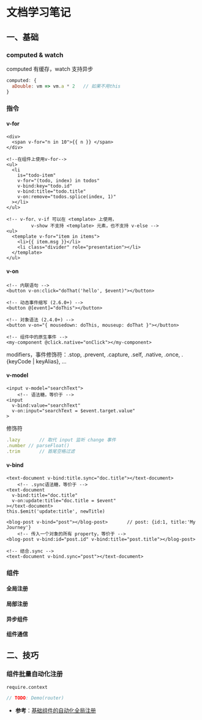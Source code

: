 # 文档学习笔记

## 一、基础

### computed & watch

computed 有缓存，watch 支持异步

```js
computed: {
  aDouble: vm => vm.a * 2	// 如果不用this
}
```

### 指令

#### v-for

```vue
<div>
  <span v-for="n in 10">{{ n }} </span>
</div>

<!--在组件上使用v-for-->
<ul>
  <li
    is="todo-item"
    v-for="(todo, index) in todos"
    v-bind:key="todo.id"
    v-bind:title="todo.title"
    v-on:remove="todos.splice(index, 1)"
  ></li>
</ul>

<!-- v-for、v-if 可以在 <template> 上使用，
		 v-show 不支持 <template> 元素，也不支持 v-else -->
<ul>
  <template v-for="item in items">
    <li>{{ item.msg }}</li>
    <li class="divider" role="presentation"></li>
  </template>
</ul>
```

#### v-on

```vue
<!-- 内联语句 -->
<button v-on:click="doThat('hello', $event)"></button>

<!-- 动态事件缩写 (2.6.0+) -->
<button @[event]="doThis"></button>

<!-- 对象语法 (2.4.0+) -->
<button v-on="{ mousedown: doThis, mouseup: doThat }"></button>

<!-- 组件中的原生事件 -->
<my-component @click.native="onClick"></my-component>
```

modifiers，事件修饰符：.stop, .prevent, .capture, .self, .native, .once, .{keyCode | keyAlias}, ...

#### v-model

```vue
<input v-model="searchText">
	<!-- 语法糖，等价于 -->
<input
  v-bind:value="searchText"
  v-on:input="searchText = $event.target.value"
>
```

修饰符

```js
.lazy		// 取代 input 监听 change 事件
.number	// parseFloat()
.trim		// 首尾空格过滤
```

#### v-bind

```vue
<text-document v-bind:title.sync="doc.title"></text-document>
	<!-- .sync语法糖，等价于 -->
<text-document
  v-bind:title="doc.title"
  v-on:update:title="doc.title = $event"
></text-document>
this.$emit('update:title', newTitle)
```

```vue
<blog-post v-bind="post"></blog-post>		// post: {id:1, title:'My Journey'}
	<!-- 传入一个对象的所有 property，等价于 -->
<blog-post v-bind:id="post.id" v-bind:title="post.title"></blog-post>

<!-- 结合.sync -->
<text-document v-bind.sync="post"></text-document>
```

### 组件

#### 全局注册

#### 局部注册

#### 异步组件

#### 组件通信



## 二、技巧

### 组件批量自动化注册

`require.context`

```js
// TODO: Demo(router)
```

- **参考**：[基础组件的自动化全局注册](https://cn.vuejs.org/v2/guide/components-registration.html#基础组件的自动化全局注册)

